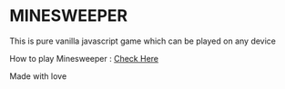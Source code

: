 # MINESWEEPER

This is pure vanilla javascript game which can be played on any device

How to play Minesweeper :
[Check Here](https://www.wikihow.com/Play-Minesweeper)

Made with love
